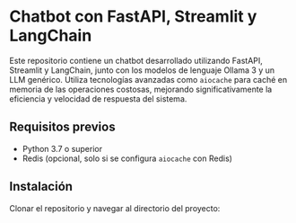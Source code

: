 # Chatbot con FastAPI, Streamlit y LangChain

Este repositorio contiene un chatbot desarrollado utilizando FastAPI, Streamlit y LangChain, junto con los modelos de lenguaje Ollama 3 y un LLM genérico. Utiliza tecnologías avanzadas como `aiocache` para caché en memoria de las operaciones costosas, mejorando significativamente la eficiencia y velocidad de respuesta del sistema.

## Requisitos previos
- Python 3.7 o superior
- Redis (opcional, solo si se configura `aiocache` con Redis)

## Instalación

Clonar el repositorio y navegar al directorio del proyecto:
